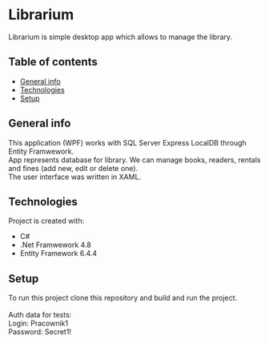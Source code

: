 # Librarium
Librarium is simple desktop app which allows to manage the library.
## Table of contents
* [General info](#general-info)
* [Technologies](#technologies)
* [Setup](#setup)

## General info
This application (WPF) works with SQL Server Express LocalDB through Entity Framwework.\
App represents database for library. We can manage books, readers, rentals and fines (add new, edit or delete one).\
The user interface was written in XAML.


	
## Technologies
Project is created with:
* C#
* .Net Framwework 4.8
* Entity Framework 6.4.4

## Setup
To run this project clone this repository and build and run the project.
\
\
Auth data for tests: \
Login: Pracownik1\
Password: Secret1!

